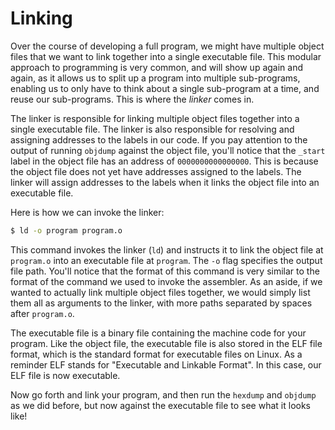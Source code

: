# Linking

Over the course of developing a full program, we might have multiple object files that we want to link together into a single executable file. This modular approach to programming is very common, and will show up again and again, as it allows us to split up a program into multiple sub-programs, enabling us to only have to think about a single sub-program at a time, and reuse our sub-programs. This is where the *linker* comes in.

The linker is responsible for linking multiple object files together into a single executable file. The linker is also responsible for resolving and assigning addresses to the labels in our code. If you pay attention to the output of running `objdump` against the object file, you'll notice that the `_start` label in the object file has an address of `0000000000000000`. This is because the object file does not yet have addresses assigned to the labels. The linker will assign addresses to the labels when it links the object file into an executable file.

Here is how we can invoke the linker:

```sh
$ ld -o program program.o
```

This command invokes the linker (`ld`) and instructs it to link the object file at `program.o` into an executable file at `program`. The `-o` flag specifies the output file path. You'll notice that the format of this command is very similar to the format of the command we used to invoke the assembler. As an aside, if we wanted to actually link multiple object files together, we would simply list them all as arguments to the linker, with more paths separated by spaces after `program.o`.

The executable file is a binary file containing the machine code for your program. Like the object file, the executable file is also stored in the ELF file format, which is the standard format for executable files on Linux. As a reminder ELF stands for "Executable and Linkable Format". In this case, our ELF file is now executable.

Now go forth and link your program, and then run the `hexdump` and `objdump` as we did before, but now against the executable file to see what it looks like!
